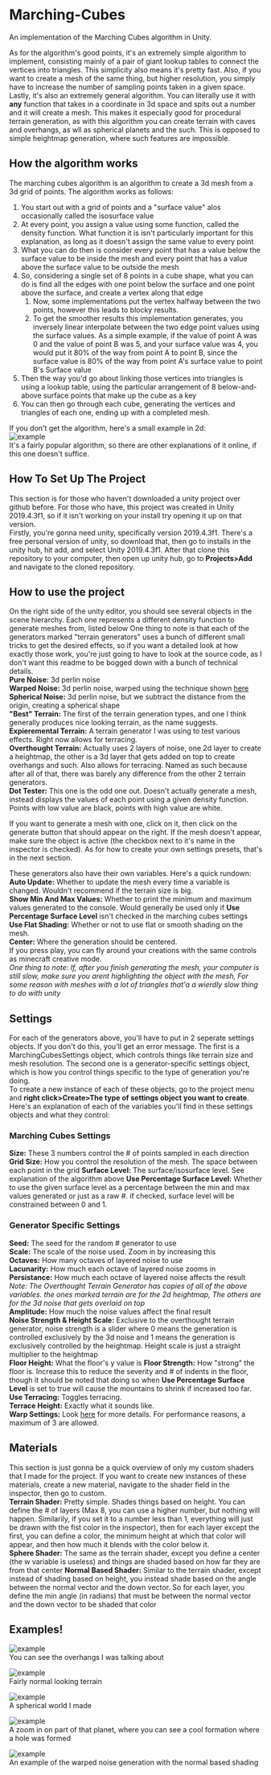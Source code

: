 # Marching-Cubes
An implementation of the Marching Cubes algorithm in Unity.  
  
As for the algorithm's good points, it's an extremely simple algorithm to implement, consisting mainly of a pair of giant lookup tables to connect the vertices into triangles. This simplicity also means it's pretty fast. Also, if you want to create a mesh of the same thing, but higher resolution, you simply have to increase the number of sampling points taken in a given space. Lastly, it's also an extremely general algorithm. You can literally use it with **any** function that takes in a coordinate in 3d space and spits out a number and it will create a mesh. This makes it especially good for procedural terrain generation, as with this algorithm you can create terrain with caves and overhangs, as wll as spherical planets and the such. This is opposed to simple heightmap generation, where such features are impossible.

## How the algorithm works
The marching cubes algorithm is an algorithm to create a 3d mesh from a 3d grid of points. The algorithm works as follows:
1. You start out with a grid of points and a "surface value" alos occasionally called the isosurface value
2. At every point, you assign a value using some function, called the density function. What function it is isn't particularly important for this explanation, as long as it doesn't assign the same value to every point
3. What you can do then is consider every point that has a value below the surface value to be inside the mesh and every point that has a value above the surface value to be outside the mesh
4. So, considering a single set of 8 points in a cube shape, what you can do is find all the edges with one point below the surface and one point above the surface, and create a vertex along that edge
      1. Now, some implementations put the vertex halfway between the two points, however this leads to blocky results.
      2. To get the smoother results this implementation generates, you inversely linear interpolate between the two edge point values using the surface values. As a simple example, if the value of point A was 0 and the value of point B was 5, and your surface value was 4, you would put it 80% of the way from point A to point B, since the surface value is 80% of the way from point A's surface value to point B's Surface value
5. Then the way you'd go about linking those vertices into triangles is using a lookup table, using the particular arrangement of 8 below-and-above surface points that make up the cube as a key
6. You can then go through each cube, generating the vertices and triangles of each one, ending up with a completed mesh.

If you don't get the algorithm, here's a small example in 2d:  
![example](https://cdn.discordapp.com/attachments/647518062328938497/893741809526788157/marching_cube_explanation.jpg)  
It's a fairly popular algorithm, so there are other explanations of it online, if this one doesn't suffice.

## How To Set Up The Project
This section is for those who haven't downloaded a unity project over github before. For those who have, this project was created in Unity 2019.4.3f1, so if it isn't working on your install try opening it up on that version.  
Firstly, you're gonna need unity, specifically version 2019.4.3f1. There's a free personal version of unity, so download that, then go to installs in the unity hub, hit add, and select Unity 2019.4.3f1. After that clone this repository to your computer, then open up unity hub, go to **Projects>Add** and navigate to the cloned repository.

## How to use the project
On the right side of the unity editor, you should see several objects in the scene hierarchy. Each one represents a different density function to generate meshes from, listed below  One thing to note is that each of the generators marked "terrain generators" uses a bunch of different small tricks to get the desired effects, so if you want a detailed look at how exactly those work, you're just going to have to look at the source code, as I don't want this readme to be bogged down with a bunch of technical details.  
**Pure Noise:** 3d perlin noise  
**Warped Noise:** 3d perlin noise, warped using the technique shown [here](https://www.iquilezles.org/www/articles/warp/warp.htm)  
**Spherical Noise:** 3d perlin noise, but we subtract the distance from the origin, creating a spherical shape  
**"Best" Terrain:** The first of the terrain generation types, and one I think generally produces nice looking terrain, as the name suggests.  
**Expieremental Terrain:** A terrain generator I was using to test various effects. Right now allows for terracing.  
**Overthought Terrain:** Actually uses 2 layers of noise, one 2d layer to create a heightmap, the other is a 3d layer that gets added on top to create overhangs and such. Also allows for terracing. Named as such because after all of that, there was barely any difference from the other 2 terrain generators.  
**Dot Tester:** This one is the odd one out. Doesn't actually generate a mesh, instead displays the values of each point using a given density function. Points with low value are black, points with high value are white.  
  
If you want to generate a mesh with one, click on it, then click on the generate button that should appear on the right. If the mesh doesn't appear, make sure the object is active (the checkbox next to it's name in the inspector is checked). As for how to create your own settings presets, that's in the next section.  
  
These generators also have their own variables. Here's a quick rundown:  
**Auto Update:** Whether to update the mesh every time a variable is changed. Wouldn't recommend if the terrain size is big.  
**Show Min And Max Values:** Whether to print the minimum and maximum values generated to the console. Would generally be used only if **Use Percentage Surface Level** isn't checked in the marching cubes settings
**Use Flat Shading:** Whether or not to use flat or smooth shading on the mesh.  
**Center:** Where the generation should be centered.  
If you press play, you can fly around your creations with the same controls as minecraft creative mode.  
*One thing to note: If, after you finish generating the mesh, your computer is still slow, make sure you arent highlighting the object with the mesh, For some reason with meshes with a lot of triangles that'a a wierdly slow thing to do with unity*

## Settings
For each of the generators above, you'll have to put in 2 seperate settings objects. If you don't do this, you'll get an error message. The first is a MarchingCubesSettings object, which controls things like terrain size and mesh resolution. The second one is a generator-specific settings object, which is how you control things specific to the type of generation you're doing.  
To create a new instance of each of these objects, go to the project menu and **right click>Create>The type of settings object you want to create**. Here's an explanation of each of the variables you'll find in these settings objects and what they control:

### Marching Cubes Settings
**Size:** These 3 numbers control the # of points sampled in each direction
**Grid Size:** How you control the resolution of the mesh. The space between each point in the grid
**Surface Level:** The surface/isosurface level. See explanation of the algorithm above
**Use Percentage Surface Level:** Whether to use the given surface level as a percentage between the min and max values generated or just as a raw #. if checked, surface level will be constrained between 0 and 1.

### Generator Specific Settings
**Seed:** The seed for the random # generator to use  
**Scale:** The scale of the noise used. Zoom in by increasing this  
**Octaves:** How many octaves of layered noise to use  
**Lacunarity:** How much each octave of layered noise zooms in  
**Persistance:** How much each octave of layered noise affects the result
*Note: The Overthought Terrain Generator has copies of all of the above variables. the ones marked terrain are for the 2d heightmap, The others are for the 3d noise that gets overlaid on top*  
**Amplitude:** How much the noise values affect the final result  
**Noise Strength & Height Scale:** Exclusive to the overthought terrain generator, noise strength is a slider where 0 means the generation is controlled exclusively by the 3d noise and 1 means the generation is exclusively controlled by the heightmap. Height scale is just a straight multiplier to the heightmap  
**Floor Height:** What the floor's y value is
**Floor Strength:** How "strong" the floor is. Increase this to reduce the severity and # of indents in the floor, though it should be noted that doing so when **Use Percentage Surface Level** is set to true will cause the mountains to shrink if increased too far.  
**Use Terracing:** Toggles terracing.  
**Terrace Height:** Exactly what it sounds like.  
**Warp Settings:** Look [here](https://www.iquilezles.org/www/articles/warp/warp.htm) for more details. For performance reasons, a maximum of 3 are allowed.

## Materials
This section is just gonna be a quick overview of only my custom shaders that I made for the project. If you want to create new instances of these materials, create a new material,  navigate to the shader field in the inspector, then go to custom.  
**Terrain Shader:** Pretty simple. Shades things based on height. You can define the # of layers (Max 8, you can use a higher number, but nothing will happen. Similarily, if you set it to a number less than 1, everything will just be drawn with the fist color in the inspector), then for each layer except the first, you can define a color, the minimum height at which that color will appear, and then how much it blends with the color below it.  
**Sphere Shader:** The same as the terrain shader, except you define a center (the w variable is useless) and things are shaded based on how far they are from that center
**Normal Based Shader:** Similar to the terrain shader, except instead of shading based on height, you instead shade based on the angle between the normal vector and the down vector. So for each layer, you define the min angle (in radians) that must be between the normal vector and the down vector to be shaded that color

## Examples!
![example](https://cdn.discordapp.com/attachments/647518062328938497/893764163455823872/Marching_Cubes_-_SampleScene_-_PC_Mac__Linux_Standalone_-_Unity_2019.4.3f1_Personal___DX11__9_29_202.png)  
You can see the overhangs I was talking about  
  
![example](https://cdn.discordapp.com/attachments/647518062328938497/893764166769336370/Marching_Cubes_-_SampleScene_-_PC_Mac__Linux_Standalone_-_Unity_2019.4.3f1_Personal___DX11__9_29_202.png)  
Fairly normal looking terrain  
  
![example](https://cdn.discordapp.com/attachments/647518062328938497/893764168795168768/Marching_Cubes_-_SampleScene_-_PC_Mac__Linux_Standalone_-_Unity_2019.4.3f1_Personal___DX11__9_29_202.png)  
A spherical world I made  
  
![example](https://cdn.discordapp.com/attachments/647518062328938497/893764169063612457/Marching_Cubes_-_SampleScene_-_PC_Mac__Linux_Standalone_-_Unity_2019.4.3f1_Personal___DX11__9_29_202.png)  
A zoom in on part of that planet, where you can see a cool formation where a hole was formed  
  
![example](https://cdn.discordapp.com/attachments/647518062328938497/893764171810897930/Marching_Cubes_-_SampleScene_-_PC_Mac__Linux_Standalone_-_Unity_2019.4.3f1_Personal___DX11__9_29_202.png)  
An example of the warped noise generation with the normal based shading  
